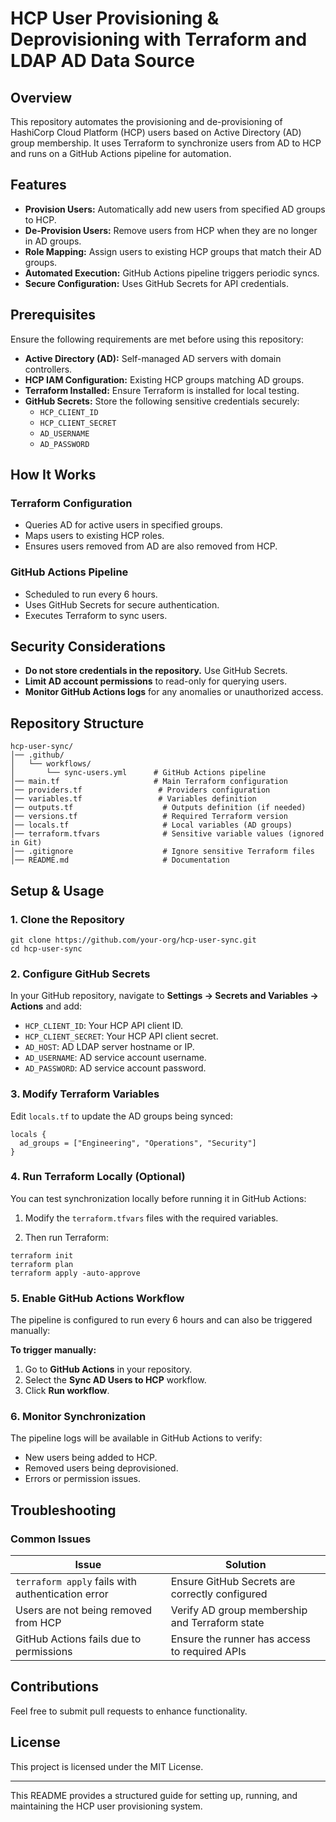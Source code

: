 # HCP User Provisioning & Deprovisioning with Terraform and LDAP AD Data Source

## Overview
This repository automates the provisioning and de-provisioning of HashiCorp Cloud Platform (HCP) users based on Active Directory (AD) group membership. It uses Terraform to synchronize users from AD to HCP and runs on a GitHub Actions pipeline for automation.

## Features
- **Provision Users:** Automatically add new users from specified AD groups to HCP.
- **De-Provision Users:** Remove users from HCP when they are no longer in AD groups.
- **Role Mapping:** Assign users to existing HCP groups that match their AD groups.
- **Automated Execution:** GitHub Actions pipeline triggers periodic syncs.
- **Secure Configuration:** Uses GitHub Secrets for API credentials.

## Prerequisites
Ensure the following requirements are met before using this repository:

- **Active Directory (AD):** Self-managed AD servers with domain controllers.
- **HCP IAM Configuration:** Existing HCP groups matching AD groups.
- **Terraform Installed:** Ensure Terraform is installed for local testing.
- **GitHub Secrets:** Store the following sensitive credentials securely:
  - `HCP_CLIENT_ID`
  - `HCP_CLIENT_SECRET`
  - `AD_USERNAME`
  - `AD_PASSWORD`

## How It Works

### Terraform Configuration

- Queries AD for active users in specified groups.
- Maps users to existing HCP roles.
- Ensures users removed from AD are also removed from HCP.

### GitHub Actions Pipeline

- Scheduled to run every 6 hours.
- Uses GitHub Secrets for secure authentication.
- Executes Terraform to sync users.

## Security Considerations

- **Do not store credentials in the repository.** Use GitHub Secrets.
- **Limit AD account permissions** to read-only for querying users.
- **Monitor GitHub Actions logs** for any anomalies or unauthorized access.


## Repository Structure
```plaintext
hcp-user-sync/
│── .github/
│   └── workflows/
│       └── sync-users.yml      # GitHub Actions pipeline
│── main.tf                     # Main Terraform configuration
│── providers.tf                 # Providers configuration
│── variables.tf                 # Variables definition
│── outputs.tf                    # Outputs definition (if needed)
│── versions.tf                   # Required Terraform version
│── locals.tf                     # Local variables (AD groups)
│── terraform.tfvars              # Sensitive variable values (ignored in Git)
│── .gitignore                    # Ignore sensitive Terraform files
│── README.md                     # Documentation
```

## Setup & Usage
### 1. Clone the Repository
```plaintext
git clone https://github.com/your-org/hcp-user-sync.git
cd hcp-user-sync
```

### 2. Configure GitHub Secrets
In your GitHub repository, navigate to **Settings → Secrets and Variables → Actions** and add:

- ```HCP_CLIENT_ID```: Your HCP API client ID.
- ```HCP_CLIENT_SECRET```: Your HCP API client secret.
- ```AD_HOST```: AD LDAP server hostname or IP.
- ```AD_USERNAME```: AD service account username.
- ```AD_PASSWORD```: AD service account password.


### 3. Modify Terraform Variables
Edit ```locals.tf``` to update the AD groups being synced:

```
locals {
  ad_groups = ["Engineering", "Operations", "Security"]
}
```

### 4. Run Terraform Locally (Optional)
You can test synchronization locally before running it in GitHub Actions:

1. Modify the ```terraform.tfvars``` files with the required variables. 

2. Then run Terraform: 
```plaintext
terraform init
terraform plan
terraform apply -auto-approve
```

### 5. Enable GitHub Actions Workflow
The pipeline is configured to run every 6 hours and can also be triggered manually:

**To trigger manually:**
1. Go to **GitHub Actions** in your repository.
2. Select the **Sync AD Users to HCP** workflow.
3. Click **Run workflow**.

### 6. Monitor Synchronization
The pipeline logs will be available in GitHub Actions to verify:
- New users being added to HCP.
- Removed users being deprovisioned.
- Errors or permission issues.

## Troubleshooting

### Common Issues

| Issue                                             | Solution                                       |
| ------------------------------------------------- | ---------------------------------------------- |
| `terraform apply` fails with authentication error | Ensure GitHub Secrets are correctly configured |
| Users are not being removed from HCP              | Verify AD group membership and Terraform state |
| GitHub Actions fails due to permissions           | Ensure the runner has access to required APIs  |

## Contributions

Feel free to submit pull requests to enhance functionality.

## License

This project is licensed under the MIT License.

---

This README provides a structured guide for setting up, running, and maintaining the HCP user provisioning system.